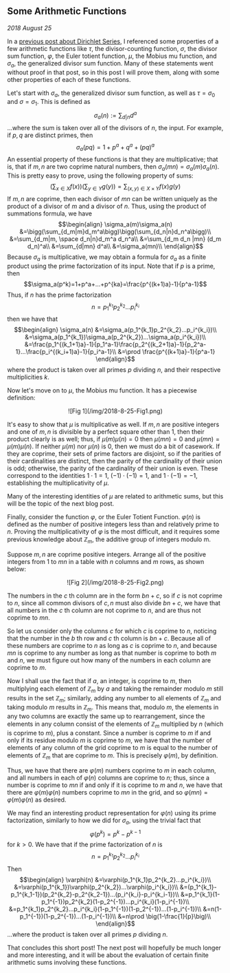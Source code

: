 
## Some Arithmetic Functions

*2018 August 25*

In a [previous post about Dirichlet Series,](/post/69) I referenced some properties of a few arithmetic functions like $\tau$, the divisor-counting function, $\sigma$, the divisor sum function, $\varphi$, the Euler totient function, $\mu$, the Mobius mu function, and $\sigma_a$, the generalized divisor sum function. Many of these statements went without proof in that post, so in this post I will prove them, along with some other properties of each of these functions.

Let's start with $\sigma_a$, the generalized divisor sum function, as well as $\tau=\sigma_0$ and $\sigma=\sigma_1$. This is defined as
$$\sigma_a(n):=\sum_{d|n}d^a$$
...where the sum is taken over all of the divisors of $n$, the input. For example, if $p,q$ are distinct primes, then
$$\sigma_a (pq)=1+p^a+q^a+(pq)^a$$
An essential property of these functions is that they are multiplicative; that is, that if $m,n$ are two coprime natural numbers, then $\sigma_a(mn)=\sigma_a(m)\sigma_a(n)$. This is pretty easy to prove, using the following property of sums:
$$\bigg(\sum_{x\in X} f(x)\bigg)\bigg(\sum_{y\in Y} g(y)\bigg)=\sum_{(x,y)\in X\times Y}f(x)g(y)$$
If $m,n$ are coprime, then each divisor of $mn$ can be written uniquely as the product of a divisor of $m$ and a divisor of $n$. Thus, using the product of summations formula, we have
$$\begin{align}
\sigma_a(m)\sigma_a(n)
&=\bigg(\sum_{d_m|m}d_m^a\bigg)\bigg(\sum_{d_n|n}d_n^a\bigg)\\
&=\sum_{d_m|m, \space d_n|n}d_m^a d_n^a\\
&=\sum_{d_m d_n |mn} (d_m d_n)^a\\
&=\sum_{d|mn} d^a\\
&=\sigma_a(mn)\\
\end{align}$$
Because $\sigma_a$ is multiplicative, we may obtain a formula for $\sigma_a$ as a finite product using the prime factorization of its input. Note that if $p$ is a prime, then
$$\sigma_a(p^k)=1+p^a+...+p^{ka}=\frac{p^{(k+1)a}-1}{p^a-1}$$
Thus, if $n$ has the prime factorization
$$n=p_1^{k_1}p_2^{k_2}...p_i^{k_i}$$
then we have that
$$\begin{align}
\sigma_a(n)
&=\sigma_a(p_1^{k_1}p_2^{k_2}...p_i^{k_i})\\
&=\sigma_a(p_1^{k_1})\sigma_a(p_2^{k_2})...\sigma_a(p_i^{k_i})\\
&=\frac{p_1^{(k_1+1)a}-1}{p_1^a-1}\frac{p_2^{(k_2+1)a}-1}{p_2^a-1}...\frac{p_i^{(k_i+1)a}-1}{p_i^a-1}\\
&=\prod \frac{p^{(k+1)a}-1}{p^a-1}
\end{align}$$
where the product is taken over all primes $p$ dividing $n$, and their respective multiplicities $k$.

Now let's move on to $\mu$, the Mobius mu function. It has a piecewise definition:

<center>![Fig 1](/img/2018-8-25-Fig1.png)</center> 

It's easy to show that $\mu$ is multiplicative as well. If $m,n$ are positive integers and one of $m,n$ is divisible by a perfect square other than $1$, then their product clearly is as well; thus, if $\mu(m)\mu(n)=0$ then $\mu(mn)=0$ and $\mu(mn)=\mu(m)\mu(n)$. If neither $\mu(m)$ nor $\mu(n)$ is $0$, then we must do a bit of casework. If they are coprime, their sets of prime factors are disjoint, so if the parities of their cardinalities are distinct, then the parity of the cardinality of their union is odd; otherwise, the parity of the cardinality of their union is even. These correspond to the identities $1\cdot 1=1$, $(-1)\cdot (-1)=1$, and $1\cdot (-1)=-1$, establishing the multiplicativity of $\mu$.

Many of the interesting identities of $\mu$ are related to arithmetic sums, but this will be the topic of the next blog post.

Finally, consider the function $\varphi$, or the Euler Totient Function. $\varphi(n)$ is defined as the number of positive integers less than and relatively prime to $n$. Proving the multiplicativity of $\varphi$ is the most difficult, and it requires some previous knowledge about $\mathbb Z_m$, the additive group of integers modulo m.

Suppose $m,n$ are coprime positive integers. Arrange all of the positive integers from $1$ to $mn$ in a table with $n$ columns and $m$ rows, as shown below:

<center>![Fig 2](/img/2018-8-25-Fig2.png)</center> 

The numbers in the $c$ th column are in the form $bn+c$, so if $c$ is not coprime to $n$, since all common divisors of $c,n$ must also divide $bn+c$, we have that all numbers in the $c$ th column are not coprime to $n$, and are thus not coprime to $mn$.

So let us consider only the columns $c$ for which $c$ is coprime to $n$, noticing that the number in the $b$ th row and $c$ th column is $bn+c$. Because all of these numbers are coprime to $n$ as long as $c$ is coprime to $n$, and because $mn$ is coprime to any number as long as that number is coprime to both $m$ and $n$, we must figure out how many of the numbers in each column are coprime to $m$.

Now I shall use the fact that if $a$, an integer, is coprime to $m$, then multiplying each element of $\mathbb Z_m$ by $a$ and taking the remainder modulo $m$ still results in the set $\mathbb Z_m$; similarly, adding any number to all elements of $\mathbb Z_m$ and taking modulo $m$ results in $\mathbb Z_m$. This means that, modulo $m$, the elements in any two columns are exactly the same up to rearrangement, since the elements in any column consist of the elements of $\mathbb Z_m$ multiplied by $n$ (which is coprime to $m$), plus a constant. Since a number is coprime to $m$ if and only if its residue modulo $m$ is coprime to $m$, we have that the number of elements of any column of the grid coprime to $m$ is equal to the number of elements of $\mathbb Z_m$ that are coprime to $m$. This is precisely $\varphi (m)$, by definition.

Thus, we have that there are $\varphi(m)$ numbers coprime to $m$ in each column, and all numbers in each of $\varphi(n)$ columns are coprime to $n$; thus, since a number is coprime to $mn$ if and only if it is coprime to $m$ and $n$, we have that there are $\varphi(m)\varphi(n)$ numbers coprime to $mn$ in the grid, and so $\varphi(mn)=\varphi(m)\varphi(n)$ as desired.

We may find an interesting product representation for $\varphi(n)$ using its prime factorization, similarly to how we did for $\sigma_a$, using the trivial fact that
$$\varphi(p^k)=p^k-p^{k-1}$$
for $k\gt 0$.
We have that if the prime factorization of $n$ is
$$n=p_1^{k_1}p_2^{k_2}...p_i^{k_i}$$
Then
$$\begin{align}
\varphi(n)
&=\varphi(p_1^{k_1}p_2^{k_2}...p_i^{k_i})\\
&=\varphi(p_1^{k_1})\varphi(p_2^{k_2})...\varphi(p_i^{k_i})\\
&=(p_1^{k_1}-p_1^{k_1-1})(p_2^{k_2}-p_2^{k_2-1})...(p_i^{k_i}-p_i^{k_i-1})\\
&=p_1^{k_1}(1-p_1^{-1})p_2^{k_2}(1-p_2^{-1})...p_i^{k_i}(1-p_i^{-1})\\
&=p_1^{k_1}p_2^{k_2}...p_i^{k_i}(1-p_1^{-1})(1-p_2^{-1})...(1-p_i^{-1})\\
&=n(1-p_1^{-1})(1-p_2^{-1})...(1-p_i^{-1})\\
&=n\prod \big(1-\frac{1}{p}\big)\\
\end{align}$$
...where the product is taken over all primes $p$ dividing $n$.

That concludes this short post! The next post will hopefully be much longer and more interesting, and it will be about the evaluation of certain finite arithmetic sums involving these functions.



